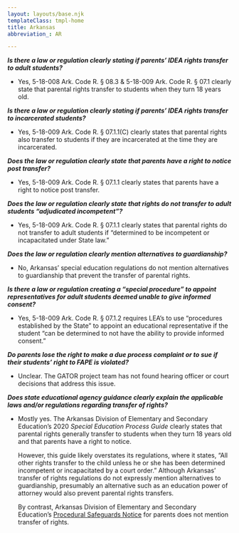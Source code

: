```yaml
---
layout: layouts/base.njk
templateClass: tmpl-home
title: Arkansas
abbreviation_: AR

---
```

**_Is there a law or regulation clearly stating if parents’ IDEA rights transfer to adult students?_**

* Yes, 5-18-008 Ark. Code R. § 08.3 & 5-18-009 Ark. Code R. § 07.1 clearly state that parental rights transfer to students when they turn 18 years old.

**_Is there a law or regulation clearly stating if parents’ IDEA rights transfer to incarcerated students?_**

* Yes, 5-18-009 Ark. Code R. § 07.1.1(C) clearly states that parental rights also transfer to students if they are incarcerated at the time they are incarcerated.

**_Does the law or regulation clearly state that parents have a right to notice post transfer?_**

* Yes, 5-18-009 Ark. Code R. § 07.1.1 clearly states that parents have a right to notice post transfer.

**_Does the law or regulation clearly state that rights do not transfer to adult students “adjudicated incompetent”?_**

* Yes, 5-18-009 Ark. Code R. § 07.1.1 clearly states that parental rights do not transfer to adult students if “determined to be incompetent or incapacitated under State law.”

**_Does the law or regulation clearly mention alternatives to guardianship?_**

* No, Arkansas’ special education regulations do not mention alternatives to guardianship that prevent the transfer of parental rights.

**_Is there a law or regulation creating a “special procedure” to appoint representatives for adult students deemed unable to give informed consent?_**

* Yes, 5-18-009 Ark. Code R. § 07.1.2 requires LEA’s to use “procedures established by the State” to appoint an educational representative if the student “can be determined to not have the ability to provide informed consent.”

**_Do parents lose the right to make a due process complaint or to sue if their students’ right to FAPE is violated?_**

* Unclear. The GATOR project team has not found hearing officer or court decisions that address this issue.

**_Does state educational agency guidance clearly explain the applicable laws and/or regulations regarding transfer of rights?_**

* Mostly yes. The Arkansas Division of Elementary and Secondary Education’s 2020 _Special Education Process Guide_ clearly states that parental rights generally transfer to students when they turn 18 years old and that parents have a right to notice.

  However, this guide likely overstates its regulations, where it states, “All other rights transfer to the child unless he or she has been determined incompetent or incapacitated by a court order.” Although Arkansas’ transfer of rights regulations do not expressly mention alternatives to guardianship, presumably an alternative such as an education power of attorney would also prevent parental rights transfers.

  By contrast, Arkansas Division of Elementary and Secondary Education’s [Procedural Safeguards Notice](http://dese.ade.arkansas.gov/divisions/learning-services/special-education/policy-regulations/your-rights-under-idea) for parents does not mention transfer of rights.